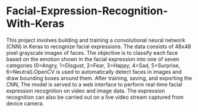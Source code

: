 # Facial-Expression-Recognition-With-Keras

This project involves building and training a convolutional neural network (CNN) in Keras to recognize facial expressions. The data consists of 48x48 pixel grayscale images of faces. The objective is to classify each face based on the emotion shown in the facial expression into one of seven categories (0=Angry, 1=Disgust, 2=Fear, 3=Happy, 4=Sad, 5=Surprise, 6=Neutral).OpenCV is used to automatically detect faces in images and draw bounding boxes around them. After training, saving, and exporting the CNN, The model is served to a web interface to perform real-time facial expression recognition on video and image data. The expression recognition can also be carried out on a live video stream captured from device camera.
